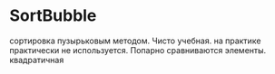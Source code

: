 # SortBubble
сортировка пузырьковым методом.
Чисто учебная. на практике практически не используется. Попарно сравниваются элементы.
квадратичная 
